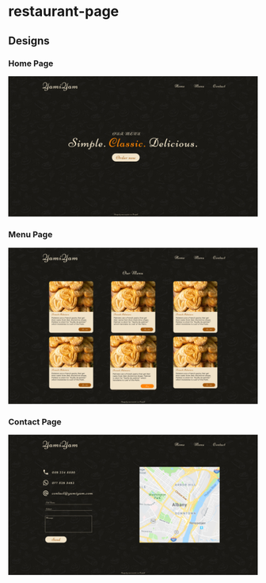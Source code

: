 # restaurant-page

## Designs

### Home Page
![Home Page](Design/Home.jpg)

### Menu Page
![Menu Page](Design/Menu.jpg)

### Contact Page
![Contact Page](Design/Contact.jpg)
